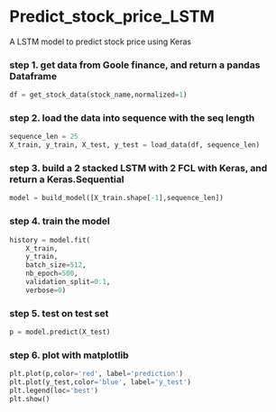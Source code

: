 # Predict_stock_price_LSTM
A LSTM model to predict stock price using Keras

### step 1. get data from Goole finance, and return a pandas Dataframe

```python
df = get_stock_data(stock_name,normalized=1)
```

### step 2. load the data into sequence with the seq length

```python
sequence_len = 25
X_train, y_train, X_test, y_test = load_data(df, sequence_len)
```

### step 3. build a 2 stacked LSTM with 2 FCL with Keras, and return a Keras.Sequential

```python
model = build_model([X_train.shape[-1],sequence_len])
```

### step 4. train the model
```python
history = model.fit(
    X_train,
    y_train,
    batch_size=512,
    nb_epoch=500,
    validation_split=0.1,
    verbose=0)
```

### step 5. test on test set
```python
p = model.predict(X_test)
```

### step 6. plot with matplotlib
```python
plt.plot(p,color='red', label='prediction')
plt.plot(y_test,color='blue', label='y_test')
plt.legend(loc='best')
plt.show()
```
